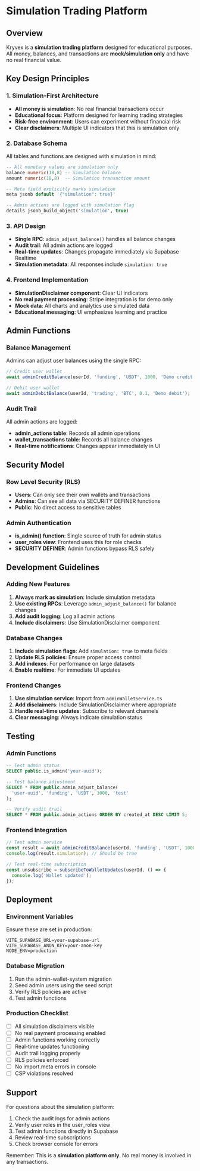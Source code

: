 # Simulation Trading Platform

## Overview

Kryvex is a **simulation trading platform** designed for educational purposes. All money, balances, and transactions are **mock/simulation only** and have no real financial value.

## Key Design Principles

### 1. Simulation-First Architecture

- **All money is simulation**: No real financial transactions occur
- **Educational focus**: Platform designed for learning trading strategies
- **Risk-free environment**: Users can experiment without financial risk
- **Clear disclaimers**: Multiple UI indicators that this is simulation only

### 2. Database Schema

All tables and functions are designed with simulation in mind:

```sql
-- All monetary values are simulation only
balance numeric(18,8) -- Simulation balance
amount numeric(18,8)  -- Simulation transaction amount

-- Meta field explicitly marks simulation
meta jsonb default '{"simulation": true}'

-- Admin actions are logged with simulation flag
details jsonb_build_object('simulation', true)
```

### 3. API Design

- **Single RPC**: `admin_adjust_balance()` handles all balance changes
- **Audit trail**: All admin actions are logged
- **Real-time updates**: Changes propagate immediately via Supabase Realtime
- **Simulation metadata**: All responses include `simulation: true`

### 4. Frontend Implementation

- **SimulationDisclaimer component**: Clear UI indicators
- **No real payment processing**: Stripe integration is for demo only
- **Mock data**: All charts and analytics use simulated data
- **Educational messaging**: UI emphasizes learning and practice

## Admin Functions

### Balance Management

Admins can adjust user balances using the single RPC:

```typescript
// Credit user wallet
await adminCreditBalance(userId, 'funding', 'USDT', 1000, 'Demo credit');

// Debit user wallet  
await adminDebitBalance(userId, 'trading', 'BTC', 0.1, 'Demo debit');
```

### Audit Trail

All admin actions are logged:

- **admin_actions table**: Records all admin operations
- **wallet_transactions table**: Records all balance changes
- **Real-time notifications**: Changes appear immediately in UI

## Security Model

### Row Level Security (RLS)

- **Users**: Can only see their own wallets and transactions
- **Admins**: Can see all data via SECURITY DEFINER functions
- **Public**: No direct access to sensitive tables

### Admin Authentication

- **is_admin() function**: Single source of truth for admin status
- **user_roles view**: Frontend uses this for role checks
- **SECURITY DEFINER**: Admin functions bypass RLS safely

## Development Guidelines

### Adding New Features

1. **Always mark as simulation**: Include simulation metadata
2. **Use existing RPCs**: Leverage `admin_adjust_balance()` for balance changes
3. **Add audit logging**: Log all admin actions
4. **Include disclaimers**: Use SimulationDisclaimer component

### Database Changes

1. **Include simulation flags**: Add `simulation: true` to meta fields
2. **Update RLS policies**: Ensure proper access control
3. **Add indexes**: For performance on large datasets
4. **Enable realtime**: For immediate UI updates

### Frontend Changes

1. **Use simulation service**: Import from `adminWalletService.ts`
2. **Add disclaimers**: Include SimulationDisclaimer where appropriate
3. **Handle real-time updates**: Subscribe to relevant channels
4. **Clear messaging**: Always indicate simulation status

## Testing

### Admin Functions

```sql
-- Test admin status
SELECT public.is_admin('your-uuid');

-- Test balance adjustment
SELECT * FROM public.admin_adjust_balance(
  'user-uuid', 'funding', 'USDT', 1000, 'test'
);

-- Verify audit trail
SELECT * FROM public.admin_actions ORDER BY created_at DESC LIMIT 5;
```

### Frontend Integration

```typescript
// Test admin service
const result = await adminCreditBalance(userId, 'funding', 'USDT', 1000);
console.log(result.simulation); // Should be true

// Test real-time subscription
const unsubscribe = subscribeToWalletUpdates(userId, () => {
  console.log('Wallet updated');
});
```

## Deployment

### Environment Variables

Ensure these are set in production:

```env
VITE_SUPABASE_URL=your-supabase-url
VITE_SUPABASE_ANON_KEY=your-anon-key
NODE_ENV=production
```

### Database Migration

1. Run the admin-wallet-system migration
2. Seed admin users using the seed script
3. Verify RLS policies are active
4. Test admin functions

### Production Checklist

- [ ] All simulation disclaimers visible
- [ ] No real payment processing enabled
- [ ] Admin functions working correctly
- [ ] Real-time updates functioning
- [ ] Audit trail logging properly
- [ ] RLS policies enforced
- [ ] No import.meta errors in console
- [ ] CSP violations resolved

## Support

For questions about the simulation platform:

1. Check the audit logs for admin actions
2. Verify user roles in the user_roles view
3. Test admin functions directly in Supabase
4. Review real-time subscriptions
5. Check browser console for errors

Remember: This is a **simulation platform only**. No real money is involved in any transactions.

